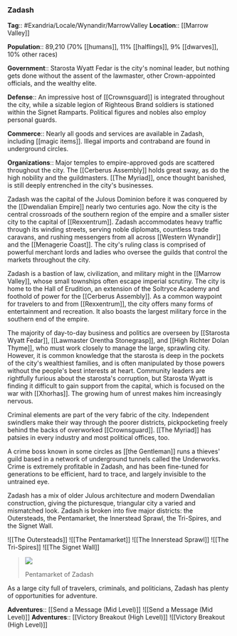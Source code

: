 ### Zadash
**Tag**:: #Exandria/Locale/Wynandir/MarrowValley
**Location**:: [[Marrow Valley]]

**Population**:: 89,210 (70% [[humans]], 11% [[halflings]], 9% [[dwarves]], 10% other races)

**Government**:: Starosta Wyatt Fedar is the city's nominal leader, but nothing gets done without the assent of the lawmaster, other Crown-appointed officials, and the wealthy elite.

**Defense**:: An impressive host of [[Crownsguard]] is integrated throughout the city, while a sizable legion of Righteous Brand soldiers is stationed within the Signet Ramparts. Political figures and nobles also employ personal guards.

**Commerce**:: Nearly all goods and services are available in Zadash, including [[magic items]]. Illegal imports and contraband are found in underground circles.

**Organizations**:: Major temples to empire-approved gods are scattered throughout the city. The [[Cerberus Assembly]] holds great sway, as do the high nobility and the guildmasters. [[The Myriad]], once thought banished, is still deeply entrenched in the city's businesses.

Zadash was the capital of the Julous Dominion before it was conquered by the [[Dwendalian Empire]] nearly two centuries ago. Now the city is the central crossroads of the southern region of the empire and a smaller sister city to the capital of [[Rexxentrum]]. Zadash accommodates heavy traffic through its winding streets, serving noble diplomats, countless trade caravans, and rushing messengers from all across [[Western Wynandir]] and the [[Menagerie Coast]]. The city's ruling class is comprised of powerful merchant lords and ladies who oversee the guilds that control the markets throughout the city.

Zadash is a bastion of law, civilization, and military might in the [[Marrow Valley]], whose small townships often escape imperial scrutiny. The city is home to the Hall of Erudition, an extension of the Soltryce Academy and foothold of power for the [[Cerberus Assembly]]. As a common waypoint for travelers to and from [[Rexxentrum]], the city offers many forms of entertainment and recreation. It also boasts the largest military force in the southern end of the empire.

The majority of day-to-day business and politics are overseen by [[Starosta Wyatt Fedar]], [[Lawmaster Orentha Stonegrasp]], and [[High Richter Dolan Thyme]], who must work closely to manage the large, sprawling city. However, it is common knowledge that the starosta is deep in the pockets of the city's wealthiest families, and is often manipulated by those powers without the people's best interests at heart. Community leaders are rightfully furious about the starosta's corruption, but Starosta Wyatt is finding it difficult to gain support from the capital, which is focused on the war with [[Xhorhas]]. The growing hum of unrest makes him increasingly nervous.

Criminal elements are part of the very fabric of the city. Independent swindlers make their way through the poorer districts, pickpocketing freely behind the backs of overworked [[Crownsguard]]. [[The Myriad]] has patsies in every industry and most political offices, too.

A crime boss known in some circles as [[the Gentleman]] runs a thieves' guild based in a network of underground tunnels called the Underworks. Crime is extremely profitable in Zadash, and has been fine-tuned for generations to be efficient, hard to trace, and largely invisible to the untrained eye.

Zadash has a mix of older Julous architecture and modern Dwendalian construction, giving the picturesque, triangular city a varied and mismatched look. Zadash is broken into five major districts: the Outersteads, the Pentamarket, the Innerstead Sprawl, the Tri-Spires, and the Signet Wall.

![[The Outersteads]]
![[The Pentamarket]]
![[The Innerstead Sprawl]]
![[The Tri-Spires]]
![[The Signet Wall]]
> ![](https://media.dndbeyond.com/compendium-images/egtw/yDOyqyOocErRgYJK/03-09.png)
> 
> Pentamarket of Zadash

As a large city full of travelers, criminals, and politicians, Zadash has plenty of opportunities for adventure.

**Adventures**:: [[Send a Message (Mid Level)]]
![[Send a Message (Mid Level)]]
**Adventures**:: [[Victory Breakout (High Level)]]
![[Victory Breakout (High Level)]]